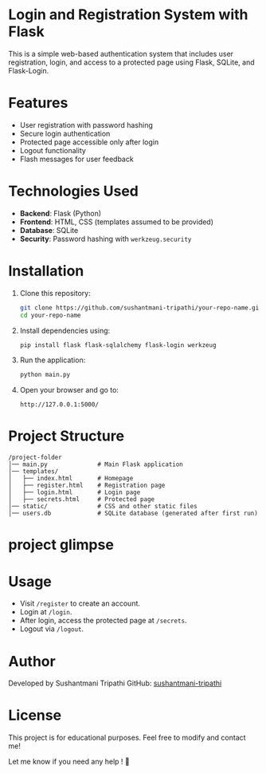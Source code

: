 
# Login and Registration System with Flask  

This is a simple web-based authentication system that includes user registration, login, and access to a protected page using Flask, SQLite, and Flask-Login.  

# Features  

- User registration with password hashing  
- Secure login authentication  
- Protected page accessible only after login  
- Logout functionality  
- Flash messages for user feedback  

# Technologies Used  

- **Backend**: Flask (Python)  
- **Frontend**: HTML, CSS (templates assumed to be provided)  
- **Database**: SQLite  
- **Security**: Password hashing with `werkzeug.security`  

# Installation  

1. Clone this repository:  

   ```bash
   git clone https://github.com/sushantmani-tripathi/your-repo-name.git
   cd your-repo-name
   ```

2. Install dependencies using:  

   ```bash
   pip install flask flask-sqlalchemy flask-login werkzeug
   ```

3. Run the application:  

   ```bash
   python main.py
   ```

4. Open your browser and go to:  

   ```
   http://127.0.0.1:5000/
   ```

# Project Structure  

```
/project-folder
│── main.py              # Main Flask application
│── templates/
│   ├── index.html       # Homepage
│   ├── register.html    # Registration page
│   ├── login.html       # Login page
│   ├── secrets.html     # Protected page
│── static/              # CSS and other static files
│── users.db             # SQLite database (generated after first run)
```
# project glimpse













# Usage  

- Visit `/register` to create an account.  
- Login at `/login`.  
- After login, access the protected page at `/secrets`.  
- Logout via `/logout`.  

# Author  

Developed by Sushantmani Tripathi 
GitHub: [sushantmani-tripathi](https://github.com/sushantmani-tripathi)  

# License  

This project is for educational purposes. Feel free to modify and contact me!  

Let me know if you need any help ! 🚀
